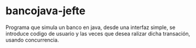 # bancojava-jefte
Programa que simula un banco en java, desde una interfaz simple, se introduce codigo de usuario y las veces que desea ralizar dicha transación, usando concurrencia.

